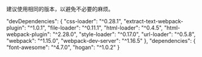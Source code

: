 建议使用相同的版本，以避免不必要的麻烦。

  "devDependencies": {
    "css-loader": "^0.28.1",
    "extract-text-webpack-plugin": "^1.0.1",
    "file-loader": "^0.11.1",
    "html-loader": "^0.4.5",
    "html-webpack-plugin": "^2.28.0",
    "style-loader": "^0.17.0",
    "url-loader": "^0.5.8",
    "webpack": "^1.15.0",
    "webpack-dev-server": "^1.16.5"
  },
  "dependencies": {
    "font-awesome": "^4.7.0",
    "hogan": "^1.0.2"
  }
